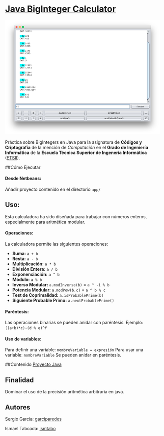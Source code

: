 # [Java BigInteger Calculator](https://github.com/ismtabo/cc_bigintegers)


![Java BigInteger Calculator](doc/screenshot.png)

Práctica sobre BigIntegers en Java para la asignatura de **Códigos y Criptografía** de la mención de _Computación_ en el **Grado de Ingeniería Informática** de la **Escuela Técnica Superior de Ingenería Informática** ([ETSII](inf.uva.es)).


##Cómo Ejecutar
#### Desde Netbeans:
Añadir proyecto contenido en el directorio ``app/``


## Uso:
Esta calculadora ha sido diseñada para trabajar con números enteros, especialmente para aritmética modular.

#### Operaciones:
La calculadora permite las siguientes operaciones:
  - **Suma:** ``a + b``
  - **Resta:** ``a - b``
  - **Multiplicación:** ``a * b``
  - **División Entera:** ``a / b``
  - **Exponenciación:** ``a ^ b``
  - **Módulo:** ``a % b``
  - **Inverso Modular:** ``a.modInverse(b)`` = ``a ^ -1 % b``
  - **Potencia Modular:** ``a.modPow(b,c)`` = ``a ^ b % c``
  - **Test de Coprimalidad:** ``a.isProbablePrime(b)``
  - **Siguiente Probable Primo:** ``a.nextProbablePrime()``

#### Paréntesis:
Las operaciones binarias se pueden anidar con paréntesis.
Ejemplo: ``((a+b)*c)-(d % e)^f``

#### Uso de variables:
Para definir una variable: ``nombreVariable = expresión``
Para usar una variable: ``nombreVariable``
Se pueden anidar en paréntesis.


##Contenido
[Proyecto Java](app/)


## Finalidad
Dominar el uso de la precisión aritmética arbitraria en java.


Autores
----

Sergio García: [garciparedes](https://github.com/garciparedes)

Ismael Taboada: [ismtabo](https://github.com/ismtabo)
